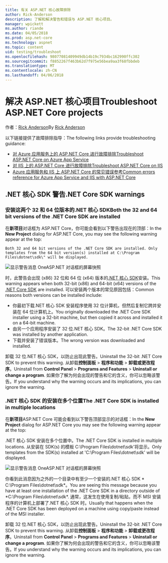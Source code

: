 ```yaml
---
title: 有关 ASP.NET 核心故障排除
author: Rick-Anderson
description: 了解和解决警告和错误与 ASP.NET 核心项目。
manager: wpickett
ms.author: riande
ms.date: 04/05/2018
ms.prod: asp.net-core
ms.technology: aspnet
ms.topic: content
uid: testing/troubleshoot
ms.openlocfilehash: 98077081409949db14b19c7934bc162990ffc302
ms.sourcegitcommit: f8852267f463b62d7f975e56bea9aa3f68fbbdeb
ms.translationtype: MT
ms.contentlocale: zh-CN
ms.lasthandoff: 04/06/2018
---
```

# <a name="troubleshoot-aspnet-core-projects"></a><span data-ttu-id="85efc-103">解决 ASP.NET 核心项目</span><span class="sxs-lookup"><span data-stu-id="85efc-103">Troubleshoot ASP.NET Core projects</span></span>

<span data-ttu-id="85efc-104">作者：[Rick Anderson](https://twitter.com/RickAndMSFT)</span><span class="sxs-lookup"><span data-stu-id="85efc-104">By [Rick Anderson](https://twitter.com/RickAndMSFT)</span></span>

<span data-ttu-id="85efc-105">以下链接提供了故障排除指导：</span><span class="sxs-lookup"><span data-stu-id="85efc-105">The following links provide troubleshooting guidance:</span></span>

* [<span data-ttu-id="85efc-106">对 Azure 应用服务上的 ASP.NET Core 进行故障排除</span><span class="sxs-lookup"><span data-stu-id="85efc-106">Troubleshoot ASP.NET Core on Azure App Service</span></span>](xref:host-and-deploy/azure-apps/troubleshoot)
* [<span data-ttu-id="85efc-107">对 IIS 上的 ASP.NET Core 进行故障排除</span><span class="sxs-lookup"><span data-stu-id="85efc-107">Troubleshoot ASP.NET Core on IIS</span></span>](xref:host-and-deploy/iis/troubleshoot)
* [<span data-ttu-id="85efc-108">Azure 应用服务和 IIS 上 ASP.NET Core 的常见错误参考</span><span class="sxs-lookup"><span data-stu-id="85efc-108">Common errors reference for Azure App Service and IIS with ASP.NET Core</span></span>](xref:host-and-deploy/azure-iis-errors-reference)

<a name="sdk"></a>
## <a name="net-core-sdk-warnings"></a><span data-ttu-id="85efc-109">.NET 核心 SDK 警告</span><span class="sxs-lookup"><span data-stu-id="85efc-109">.NET Core SDK warnings</span></span>

### <a name="both-the-32-and-64-bit-versions-of-the-net-core-sdk-are-installed"></a><span data-ttu-id="85efc-110">安装这两个 32 和 64 位版本的.NET 核心 SDK</span><span class="sxs-lookup"><span data-stu-id="85efc-110">Both the 32 and 64 bit versions of the .NET Core SDK are installed</span></span>
<span data-ttu-id="85efc-111">在**新项目**对话框为 ASP.NET Core，你可能会看到以下警告出现在的顶部：</span><span class="sxs-lookup"><span data-stu-id="85efc-111">In the **New Project** dialog for ASP.NET Core, you may see the following warning appear at the top:</span></span> 

    Both 32 and 64 bit versions of the .NET Core SDK are installed. Only templates from the 64 bit version(s) installed at C:\Program Files\dotnet\sdk\" will be displayed.

![显示警告消息 OneASP.NET 对话框的屏幕快照](troubleshoot/_static/both32and64bit.png)

<span data-ttu-id="85efc-113">时，此警告会出现 (x86) 32 位和 64 位 (x64) 版本的[.NET 核心 SDK](https://www.microsoft.com/net/download/all)安装。</span><span class="sxs-lookup"><span data-stu-id="85efc-113">This warning appears when both 32-bit (x86) and 64-bit (x64) versions of the [.NET Core SDK](https://www.microsoft.com/net/download/all) are installed.</span></span> <span data-ttu-id="85efc-114">可以安装两个版本的常见原因包括：</span><span class="sxs-lookup"><span data-stu-id="85efc-114">Common reasons both versions can be installed include:</span></span>

* <span data-ttu-id="85efc-115">你最初下载.NET 核心 SDK 安装程序使用 32 位计算机，但然后复制它跨并安装在 64 位计算机上。</span><span class="sxs-lookup"><span data-stu-id="85efc-115">You originally downloaded the .NET Core SDK installer using a 32-bit machine, but then copied it across and installed it on a 64-bit machine.</span></span> 
* <span data-ttu-id="85efc-116">由另一个应用程序安装了 32 位.NET 核心 SDK。</span><span class="sxs-lookup"><span data-stu-id="85efc-116">The 32-bit .NET Core SDK was installed by another application.</span></span>
* <span data-ttu-id="85efc-117">下载并安装了错误版本。</span><span class="sxs-lookup"><span data-stu-id="85efc-117">The wrong version was downloaded and installed.</span></span>

<span data-ttu-id="85efc-118">卸载 32 位.NET 核心 SDK，以防止出现此警告。</span><span class="sxs-lookup"><span data-stu-id="85efc-118">Uninstall the 32-bit .NET Core SDK to prevent this warning.</span></span> <span data-ttu-id="85efc-119">从卸载**控制面板** > **程序和功能** > **卸载或更改程序**。</span><span class="sxs-lookup"><span data-stu-id="85efc-119">Uninstall from **Control Panel** > **Programs and Features** > **Uninstall or change a program**.</span></span> <span data-ttu-id="85efc-120">如果你了解为何会出现的警告和它的含义，你可以忽略该警告。</span><span class="sxs-lookup"><span data-stu-id="85efc-120">If you understand why the warning occurs and its implications, you can ignore the warning.</span></span>

### <a name="the-net-core-sdk-is-installed-in-multiple-locations"></a><span data-ttu-id="85efc-121">.NET 核心 SDK 的安装在多个位置</span><span class="sxs-lookup"><span data-stu-id="85efc-121">The .NET Core SDK is installed in multiple locations</span></span>
<span data-ttu-id="85efc-122">在**新项目**ASP.NET Core 可能会看到以下警告顶部显示的对话框：</span><span class="sxs-lookup"><span data-stu-id="85efc-122">In the **New Project** dialog for ASP.NET Core you may see the following warning appear at the top:</span></span> 

 <span data-ttu-id="85efc-123">.NET 核心 SDK 安装在多个位置中。</span><span class="sxs-lookup"><span data-stu-id="85efc-123">The .NET Core SDK is installed in multiple locations.</span></span> <span data-ttu-id="85efc-124">从安装在 SDK(s) 的模板 C:\Program Files\dotnet\sdk\'将显示。</span><span class="sxs-lookup"><span data-stu-id="85efc-124">Only templates from the SDK(s) installed at 'C:\Program Files\dotnet\sdk\' will be displayed.</span></span>

![显示警告消息 OneASP.NET 对话框的屏幕快照](troubleshoot/_static/multiplelocations.png)

<span data-ttu-id="85efc-126">你看到此消息因为之外的一个目录中有至少一个安装的.NET 核心 SDK * C:\Program Files\dotnet\sdk\*。</span><span class="sxs-lookup"><span data-stu-id="85efc-126">You are seeing this message because you have at least one installation of the .NET Core SDK in a directory outside of *C:\Program Files\dotnet\sdk\*.</span></span> <span data-ttu-id="85efc-127">通常，这发生在使用复制/粘贴，而不 MSI 安装程序的计算机上部署了.NET 核心 SDK 时。</span><span class="sxs-lookup"><span data-stu-id="85efc-127">Usually that happens when the .NET Core SDK has been deployed on a machine using copy/paste instead of the MSI installer.</span></span>

<span data-ttu-id="85efc-128">卸载 32 位.NET 核心 SDK，以防止出现此警告。</span><span class="sxs-lookup"><span data-stu-id="85efc-128">Uninstall the 32-bit .NET Core SDK to prevent this warning.</span></span> <span data-ttu-id="85efc-129">从卸载**控制面板** > **程序和功能** > **卸载或更改程序**。</span><span class="sxs-lookup"><span data-stu-id="85efc-129">Uninstall from **Control Panel** > **Programs and Features** > **Uninstall or change a program**.</span></span> <span data-ttu-id="85efc-130">如果你了解为何会出现的警告和它的含义，你可以忽略该警告。</span><span class="sxs-lookup"><span data-stu-id="85efc-130">If you understand why the warning occurs and its implications, you can ignore the warning.</span></span>
